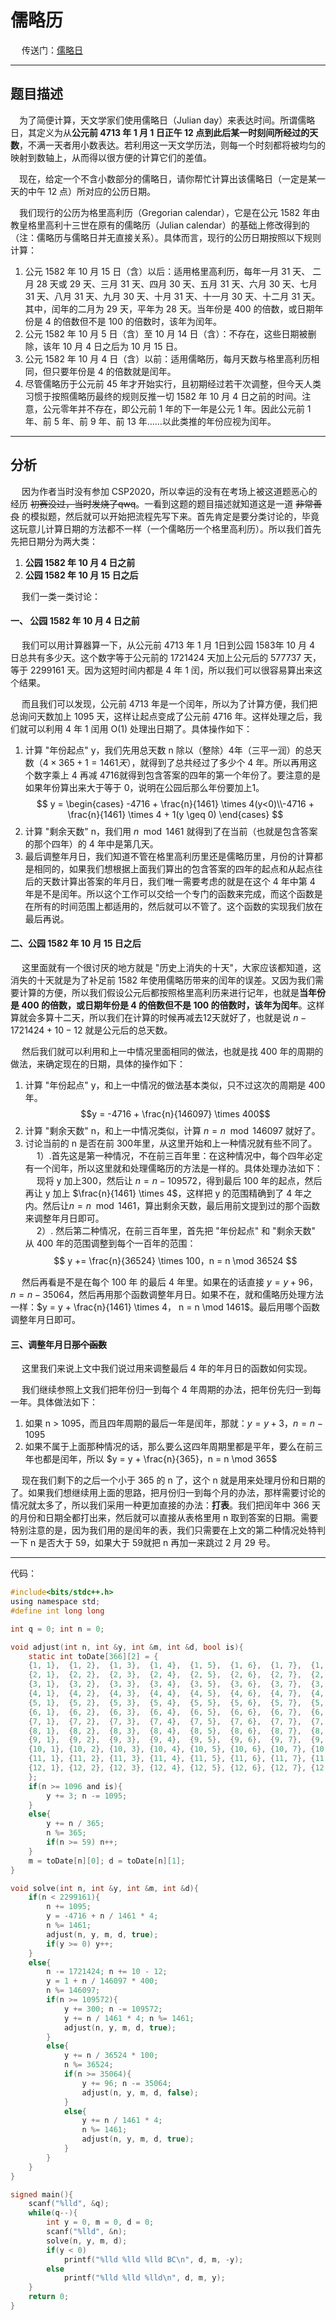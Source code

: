 # 儒略历
&emsp; 传送门：[儒略日](https://www.luogu.com.cn/problem/P7075)

----
## 题目描述
&emsp;为了简便计算，天文学家们使用儒略日（Julian day）来表达时间。所谓儒略日，其定义为从**公元前 4713 年 1 月 1 日正午 12 点到此后某一时刻间所经过的天数**，不满一天者用小数表达。若利用这一天文学历法，则每一个时刻都将被均匀的映射到数轴上，从而得以很方便的计算它们的差值。

&emsp;现在，给定一个不含小数部分的儒略日，请你帮忙计算出该儒略日（一定是某一天的中午 12 点）所对应的公历日期。

&emsp;我们现行的公历为格里高利历（Gregorian calendar），它是在公元 1582 年由教皇格里高利十三世在原有的儒略历（Julian calendar）的基础上修改得到的（注：儒略历与儒略日并无直接关系）。具体而言，现行的公历日期按照以下规则计算：
1. 公元 1582 年 10 月 15 日（含）以后：适用格里高利历，每年一月 31 天、 二月 28 天或 29 天、三月 31 天、四月 30 天、五月 31 天、六月 30 天、七月 31 天、八月 31 天、九月 30 天、十月 31 天、十一月 30 天、十二月 31 天。其中，闰年的二月为 29 天，平年为 28 天。当年份是 400 的倍数，或日期年份是 4 的倍数但不是 100 的倍数时，该年为闰年。
2. 公元 1582 年 10 月 5 日（含）至 10 月 14 日（含）：不存在，这些日期被删除，该年 10 月 4 日之后为 10 月 15 日。
3. 公元 1582 年 10 月 4 日（含）以前：适用儒略历，每月天数与格里高利历相同，但只要年份是 4 的倍数就是闰年。
4. 尽管儒略历于公元前 45 年才开始实行，且初期经过若干次调整，但今天人类习惯于按照儒略历最终的规则反推一切 1582 年 10 月 4 日之前的时间。注意，公元零年并不存在，即公元前 1 年的下一年是公元 1 年。因此公元前 1 年、前 5 年、前 9 年、前 13 年……以此类推的年份应视为闰年。

----
## 分析
&emsp; 因为作者当时没有参加 CSP2020，所以幸运的没有在考场上被这道题恶心的经历 ~~初赛没过，当时发烧了qwq~~。一看到这题的题目描述就知道这是一道 ~~非常善良~~ 的模拟题，然后就可以开始把流程先写下来。首先肯定是要分类讨论的，毕竟这玩意儿计算日期的方法都不一样（一个儒略历一个格里高利历）。所以我们首先先把日期分为两大类：
1. **公园 1582 年 10 月 4 日之前**
2. **公园 1582 年 10 月 15 日之后**

&emsp; 我们一类一类讨论：
#### 一、 公园 1582 年 10 月 4 日之前
&emsp; 我们可以用计算器算一下，从公元前 4713 年 1 月 1日到公园 1583年 10 月 4 日总共有多少天。这个数字等于公元前的 1721424 天加上公元后的 577737 天，等于 2299161 天。因为这短时间内都是 4 年 1 闰，所以我们可以很容易算出来这个结果。

&emsp; 而且我们可以发现，公元前 4713 年是一个闰年，所以为了计算方便，我们把总询问天数加上 1095 天，这样让起点变成了公元前 4716 年。这样处理之后，我们就可以利用 4 年 1 闰用 O(1) 处理出日期了。具体操作如下：
1. 计算 "年份起点" y，我们先用总天数 n 除以（整除）4年（三平一润）的总天数（$4 \times 365 + 1 = 1461 天$），就得到了总共经过了多少个 4 年。所以再用这个数字乘上 4 再减 4716就得到包含答案的四年的第一个年份了。要注意的是如果年份算出来大于等于 0，说明在公园后那么年份要加上1。
$$ y = \begin{cases} -4716 + \frac{n}{1461} \times 4(y<0)\\-4716 + \frac{n}{1461} \times 4 + 1(y \geq 0) \end{cases} $$
2. 计算 "剩余天数" n，我们用 $n \mod 1461$ 就得到了在当前（也就是包含答案的那个四年）的 4 年中是第几天。
3. 最后调整年月日，我们知道不管在格里高利历里还是儒略历里，月份的计算都是相同的，如果我们想根据上面我们算出的包含答案的四年的起点和从起点往后的天数计算出答案的年月日，我们唯一需要考虑的就是在这个 4 年中第 4 年是不是闰年。所以这个工作可以交给一个专门的函数来完成，而这个函数是在所有的时间范围上都适用的，然后就可以不管了。这个函数的实现我们放在最后再说。

#### 二、公园 1582 年 10 月 15 日之后
&emsp; 这里面就有一个很讨厌的地方就是 "历史上消失的十天"，大家应该都知道，这消失的十天就是为了补足前 1582 年使用儒略历带来的闰年的误差。又因为我们需要计算的方便，所以我们假设公元后都按照格里高利历来进行记年，也就是**当年份是 400 的倍数，或日期年份是 4 的倍数但不是 100 的倍数时，该年为闰年**。这样算就会多算十二天，所以我们在计算的时候再减去12天就好了，也就是说 $n - 1721424 + 10 - 12$ 就是公元后的总天数。

&emsp; 然后我们就可以利用和上一中情况里面相同的做法，也就是找 400 年的周期的做法，来确定现在的日期，具体的操作如下：
1. 计算 "年份起点" y，和上一中情况的做法基本类似，只不过这次的周期是 400 年。
$$y =  -4716 + \frac{n}{146097} \times 400$$
2. 计算 "剩余天数" n，和上一中情况类似，计算 $n = n \mod 146097$ 就好了。
3. 讨论当前的 n 是否在前 300年里，从这里开始和上一种情况就有些不同了。
&emsp; 1）.首先这是第一种情况，不在前三百年里：在这种情况中，每个四年必定有一个闰年，所以这里就和处理儒略历的方法是一样的。具体处理办法如下：
&emsp; 现将 y 加上300，然后让 $n = n - 109572$，得到最后 100 年的起点，然后再让 y 加上 $\frac{n}{1461} \times 4$，这样把 y 的范围精确到了 4 年之内。然后让$n = n \mod 1461$，算出剩余天数，最后用前文提到过的那个函数来调整年月日即可。<br>
&emsp; 2）. 然后第二种情况，在前三百年里，首先把 "年份起点" 和 "剩余天数" 从 400 年的范围调整到每个一百年的范围：
$$ y += \frac{n}{36524} \times 100，n = n \mod 36524 $$

&emsp; 然后再看是不是在每个 100 年 的最后 4 年里。如果在的话直接 $y = y + 96，n = n - 35064$，然后再用那个函数调整年月日。如果不在，就和儒略历处理方法一样：$y = y + \frac{n}{1461} \times 4， n = n \mod 1461$。最后用哪个函数调整年月日即可。

#### 三、调整年月日~~那个函数~~
&emsp; 这里我们来说上文中我们说过用来调整最后 4 年的年月日的函数如何实现。

&emsp; 我们继续参照上文我们把年份归一到每个 4 年周期的办法，把年份先归一到每一年。具体做法如下：
1. 如果 n > 1095，而且四年周期的最后一年是闰年，那就：$y = y + 3，n = n - 1095$
2. 如果不属于上面那种情况的话，那么要么这四年周期里都是平年，要么在前三年也都是闰年，所以 $y = y + \frac{n}{365}，n = n \mod 365$

&emsp; 现在我们剩下的之后一个小于 365 的 n 了，这个 n 就是用来处理月份和日期的了。如果我们想继续用上面的思路，把月份归一到每个月的办法，那样需要讨论的情况就太多了，所以我们采用一种更加直接的办法：**打表**。我们把闰年中 366 天的月份和日期全都打出来，然后就可以直接从表格里用 n 取到答案的日期。需要特别注意的是，因为我们用的是闰年的表，我们只需要在上文的第二种情况处特判一下 n 是否大于 59，如果大于 59就把 n 再加一来跳过 2 月 29 号。

----
代码：

```c
#include<bits/stdc++.h>
using namespace std;
#define int long long

int q = 0; int n = 0;

void adjust(int n, int &y, int &m, int &d, bool is){
	static int toDate[366][2] = {
	{1, 1},  {1, 2},  {1, 3},  {1, 4},  {1, 5},  {1, 6},  {1, 7},  {1, 8},  {1, 9},  {1, 10},  {1, 11},  {1, 12},  {1, 13},  {1, 14},  {1, 15},  {1, 16},  {1, 17},  {1, 18},  {1, 19},  {1, 20},  {1, 21},  {1, 22},  {1, 23},  {1, 24},  {1, 25},  {1, 26},  {1, 27},  {1, 28},  {1, 29},  {1, 30},  {1, 31}, 
	{2, 1},  {2, 2},  {2, 3},  {2, 4},  {2, 5},  {2, 6},  {2, 7},  {2, 8},  {2, 9},  {2, 10},  {2, 11},  {2 ,12},  {2, 13},  {2, 14},  {2, 15},  {2, 16},  {2, 17},  {2, 18},  {2, 19},  {2, 20},  {2, 21},  {2, 22},  {2, 23},  {2, 24},  {2, 25},  {2, 26},  {2, 27},  {2, 28},  {2, 29}, 
	{3, 1},  {3, 2},  {3, 3},  {3, 4},  {3, 5},  {3, 6},  {3, 7},  {3, 8},  {3, 9},  {3, 10},  {3, 11},  {3, 12},  {3, 13},  {3, 14},  {3, 15},  {3, 16},  {3, 17},  {3, 18},  {3, 19},  {3, 20},  {3, 21},  {3, 22},  {3, 23},  {3, 24},  {3, 25},  {3, 26},  {3, 27},  {3, 28},  {3, 29},  {3, 30},  {3, 31}, 
	{4, 1},  {4, 2},  {4, 3},  {4, 4},  {4, 5},  {4, 6},  {4, 7},  {4, 8},  {4, 9},  {4, 10},  {4, 11},  {4, 12},  {4, 13},  {4, 14},  {4, 15},  {4, 16},  {4, 17},  {4, 18},  {4, 19},  {4, 20},  {4, 21},  {4, 22},  {4, 23},  {4, 24},  {4, 25},  {4, 26},  {4, 27},  {4, 28},  {4, 29},  {4, 30}, 
	{5, 1},  {5, 2},  {5, 3},  {5, 4},  {5, 5},  {5, 6},  {5, 7},  {5, 8},  {5, 9},  {5, 10},  {5, 11},  {5, 12},  {5, 13},  {5, 14},  {5, 15},  {5, 16},  {5, 17},  {5, 18},  {5, 19},  {5, 20},  {5, 21},  {5, 22},  {5, 23},  {5, 24},  {5, 25},  {5, 26},  {5, 27},  {5, 28},  {5, 29},  {5, 30},  {5, 31}, 
	{6, 1},  {6, 2},  {6, 3},  {6, 4},  {6, 5},  {6, 6},  {6, 7},  {6, 8},  {6, 9},  {6, 10},  {6, 11},  {6, 12},  {6, 13},  {6, 14},  {6, 15},  {6, 16},  {6, 17},  {6, 18},  {6, 19},  {6, 20},  {6, 21},  {6, 22},  {6, 23},  {6, 24},  {6, 25},  {6, 26},  {6, 27},  {6, 28},  {6, 29},  {6, 30}, 
	{7, 1},  {7, 2},  {7, 3},  {7, 4},  {7, 5},  {7, 6},  {7, 7},  {7, 8},  {7, 9},  {7, 10},  {7, 11},  {7, 12},  {7, 13},  {7, 14},  {7, 15},  {7, 16},  {7, 17},  {7, 18},  {7, 19},  {7, 20},  {7, 21},  {7, 22},  {7, 23},  {7, 24},  {7, 25},  {7, 26},  {7, 27},  {7, 28},  {7, 29},  {7, 30},  {7, 31}, 
	{8, 1},  {8, 2},  {8, 3},  {8, 4},  {8, 5},  {8, 6},  {8, 7},  {8, 8},  {8, 9},  {8, 10},  {8, 11},  {8, 12},  {8, 13},  {8, 14},  {8, 15},  {8, 16},  {8, 17},  {8, 18},  {8, 19},  {8, 20},  {8, 21},  {8, 22},  {8, 23},  {8, 24},  {8, 25},  {8, 26},  {8, 27},  {8, 28},  {8, 29},  {8, 30},  {8, 31}, 
	{9, 1},  {9, 2},  {9, 3},  {9, 4},  {9, 5},  {9, 6},  {9, 7},  {9, 8},  {9, 9},  {9, 10},  {9, 11},  {9, 12},  {9, 13},  {9, 14},  {9, 15},  {9, 16},  {9, 17},  {9, 18},  {9, 19},  {9, 20},  {9, 21},  {9, 22},  {9, 23},  {9, 24},  {9, 25},  {9, 26},  {9, 27},  {9, 28},  {9, 29},  {9, 30}, 
	{10, 1}, {10, 2}, {10, 3}, {10, 4}, {10, 5}, {10, 6}, {10, 7}, {10, 8}, {10, 9}, {10, 10}, {10, 11}, {10, 12}, {10, 13}, {10, 14}, {10, 15}, {10, 16}, {10, 17}, {10, 18}, {10, 19}, {10, 20}, {10, 21}, {10, 22}, {10, 23}, {10, 24}, {10, 25}, {10, 26}, {10, 27}, {10, 28}, {10, 29}, {10, 30}, {10, 31}, 
	{11, 1}, {11, 2}, {11, 3}, {11, 4}, {11, 5}, {11, 6}, {11, 7}, {11, 8}, {11, 9}, {11, 10}, {11, 11}, {11, 12}, {11, 13}, {11, 14}, {11, 15}, {11, 16}, {11, 17}, {11, 18}, {11, 19}, {11, 20}, {11, 21}, {11, 22}, {11, 23}, {11, 24}, {11, 25}, {11, 26}, {11, 27}, {11, 28}, {11, 29}, {11, 30}, 
	{12, 1}, {12, 2}, {12, 3}, {12, 4}, {12, 5}, {12, 6}, {12, 7}, {12, 8}, {12, 9}, {12, 10}, {12, 11}, {12, 12}, {12, 13}, {12, 14}, {12, 15}, {12, 16}, {12, 17}, {12, 18}, {12, 19}, {12, 20}, {12, 21}, {12, 22}, {12, 23}, {12, 24}, {12, 25}, {12, 26}, {12, 27}, {12, 28}, {12, 29}, {12, 30}, {12, 31}
	};
	if(n >= 1096 and is){
		y += 3; n -= 1095;
	}
	else{
		y += n / 365;
		n %= 365;
		if(n >= 59) n++;
	}
	m = toDate[n][0]; d = toDate[n][1];
}

void solve(int n, int &y, int &m, int &d){
	if(n < 2299161){
		n += 1095;
		y = -4716 + n / 1461 * 4;
		n %= 1461;
		adjust(n, y, m, d, true);
		if(y >= 0) y++;
	} 
	else{
		n -= 1721424; n += 10 - 12;
		y = 1 + n / 146097 * 400;
		n %= 146097;
		if(n >= 109572){
			y += 300; n -= 109572;
			y += n / 1461 * 4; n %= 1461;
			adjust(n, y, m, d, true);
		}
		else{
			y += n / 36524 * 100;
			n %= 36524;
			if(n >= 35064){
				y += 96; n -= 35064;
				adjust(n, y, m, d, false);
			}
			else{
				y += n / 1461 * 4;
				n %= 1461;
				adjust(n, y, m, d, true);
			}
		}
	}
}

signed main(){
	scanf("%lld", &q);
	while(q--){
		int y = 0, m = 0, d = 0;
		scanf("%lld", &n);
		solve(n, y, m, d);
		if(y < 0) 
			printf("%lld %lld %lld BC\n", d, m, -y);
		else 
			printf("%lld %lld %lld\n", d, m, y);
	}
	return 0;
}
```

